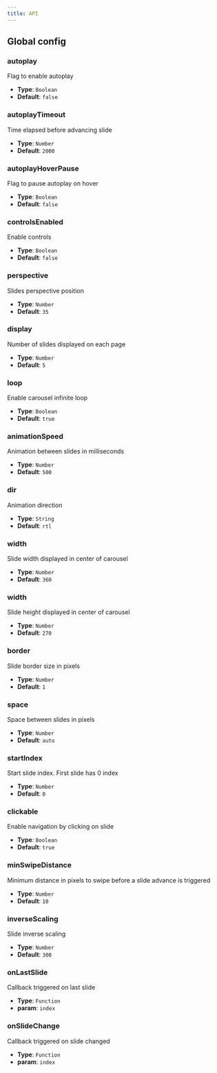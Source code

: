 ```yaml
---
title: API
---
```


## Global config

### autoplay

Flag to enable autoplay

* **Type**: `Boolean`
* **Default**: `false`

### autoplayTimeout

Time elapsed before advancing slide

* **Type**: `Number`
* **Default**: `2000`

### autoplayHoverPause

Flag to pause autoplay on hover

* **Type**: `Boolean`
* **Default**: `false`

### controlsEnabled

Enable controls

* **Type**: `Boolean`
* **Default**: `false`

### perspective

Slides perspective position

* **Type**: `Number`
* **Default**: `35`

### display

Number of slides displayed on each page

* **Type**: `Number`
* **Default**: `5`

### loop

Enable carousel infinite loop

* **Type**: `Boolean`
* **Default**: `true`

### animationSpeed

Animation between slides in milliseconds

* **Type**: `Number`
* **Default**: `500`

### dir

Animation direction 

* **Type**: `String`
* **Default**: `rtl`

### width

Slide width displayed in center of carousel

* **Type**: `Number`
* **Default**: `360`

### width

Slide height displayed in center of carousel

* **Type**: `Number`
* **Default**: `270`

### border

Slide border size in pixels

* **Type**: `Number`
* **Default**: `1`

### space

Space between slides in pixels

* **Type**: `Number`
* **Default**: `auto`

### startIndex

Start slide index. First slide has 0 index

* **Type**: `Number`
* **Default**: `0`

### clickable

Enable navigation by clicking on slide

* **Type**: `Boolean`
* **Default**: `true`

### minSwipeDistance

Minimum distance in pixels to swipe before a slide advance is triggered

* **Type**: `Number`
* **Default**: `10`

### inverseScaling

Slide inverse scaling

* **Type**: `Number`
* **Default**: `300`

### onLastSlide

Callback triggered on last slide

* **Type**: `Function`
* **param**: `index`

### onSlideChange

Callback triggered on slide changed

* **Type**: `Function`
* **param**: `index`

